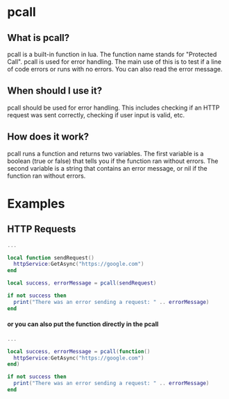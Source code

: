 # pcall
## What is pcall?
pcall is a built-in function in lua. The function name stands for "Protected Call". pcall is used for error handling. The main use of this is to test if a line of code errors or runs with no errors. You can also read the error message.

## When should I use it?
pcall should be used for error handling. This includes checking if an HTTP request was sent correctly, checking if user input is valid, etc.

## How does it work?
pcall runs a function and returns two variables. The first variable is a boolean (true or false) that tells you if the function ran without errors. The second variable is a string that contains an error message, or nil if the function ran without errors.

# Examples
## HTTP Requests
```lua
...

local function sendRequest()
  httpService:GetAsync("https://google.com")
end

local success, errorMessage = pcall(sendRequest)

if not success then
  print("There was an error sending a request: " .. errorMessage)
end
```
#### or you can also put the function directly in the pcall
```lua
...

local success, errorMessage = pcall(function()
  httpService:GetAsync("https://google.com")
end)

if not success then
  print("There was an error sending a request: " .. errorMessage)
end
```
